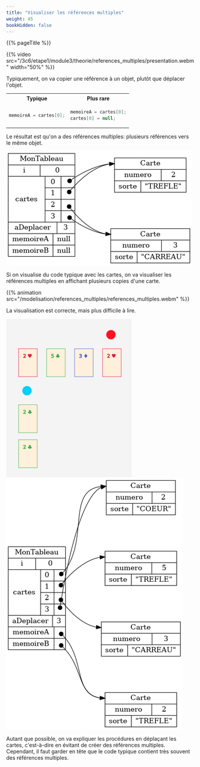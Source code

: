 ```yaml
---
title: "Visualiser les références multiples"
weight: 45
bookHidden: false
---
```


{{% pageTitle %}}

{{% video 
    src="/3c6/etape1/module3/theorie/references_multiples/presentation.webm" 
    width="50%"
%}}

Typiquement, on va copier une référence à un objet, plutôt que déplacer l'objet.

<table>
<tr>
<th>
Typique
</th>
<th>
Plus rare
</th>
</tr>

<tr>
<td>

```java
memoireA = cartes[0];
```

</td>
<td>

```java
memoireA = cartes[0];
cartes[0] = null;
```

</td>
</tr>
</table>

Le résultat est qu'on a des références multiples: plusieurs références vers le même objet.

<img class="figure" src="tableauA_multiples.png"/>



Si on visualise du code typique avec les cartes, on va visualiser les références multiples en affichant plusieurs copies d'une carte.

{{% animation 
    src="/modelisation/references_multiples/references_multiples.webm" 
%}}

La visualisation est correcte, mais plus difficile à lire.

<img class="figure" src="cartesA.png"/>
<img class="figure" src="tableauA.png"/>


Autant que possible, on va expliquer les procédures en déplaçant les cartes, 
c'est-à-dire
en évitant de créer des références multiples.
Cependant, il faut garder en tête que le code typique contient très souvent des références multiples.




